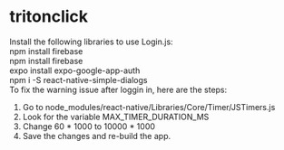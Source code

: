 # tritonclick
Install the following libraries to use Login.js:<br />
npm install firebase<br />
npm install firebase<br />
expo install expo-google-app-auth<br />
npm i -S react-native-simple-dialogs<br />
To fix the warning issue after loggin in, here are the steps:<br />
1. Go to node_modules/react-native/Libraries/Core/Timer/JSTimers.js<br />
2. Look for the variable MAX_TIMER_DURATION_MS<br />
3. Change 60 * 1000 to 10000 * 1000<br />
4. Save the changes and re-build the app.
